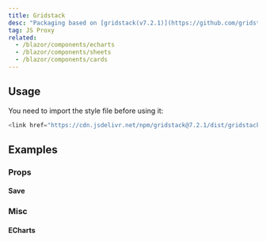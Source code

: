 ```yaml
---
title: Gridstack
desc: "Packaging based on [gridstack(v7.2.1)](https://github.com/gridstack/gridstack.js)"
tag: JS Proxy
related:
  - /blazor/components/echarts                      
  - /blazor/components/sheets
  - /blazor/components/cards
---
```


## Usage

You need to import the style file before using it:

```csharp
<link href="https://cdn.jsdelivr.net/npm/gridstack@7.2.1/dist/gridstack.min.js" rel="stylesheet">
```

<masa-example file="Examples.components.gridstack.Usage"></masa-example>

## Examples

### Props

#### Save

<masa-example file="Examples.components.gridstack.Save"></masa-example>

### Misc

#### ECharts

<masa-example file="Examples.components.gridstack.ECharts"></masa-example>
